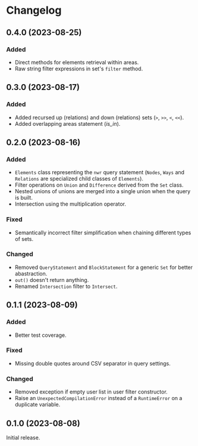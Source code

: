 # Changelog

## 0.4.0 (2023-08-25)

### Added

- Direct methods for elements retrieval within areas.
- Raw string filter expressions in set's `filter` method.

## 0.3.0 (2023-08-17)

### Added

- Added recursed up (relations) and down (relations) sets
  (`>`, `>>`, `<`, `<<`).
- Added overlapping areas statement (*is_in*).

## 0.2.0 (2023-08-16)

### Added

- `Elements` class representing the `nwr` query statement (`Nodes`,
  `Ways` and `Relations` are specialized child classes of `Elements`).
- Filter operations on `Union` and `Difference` derived from the
  `Set` class.
- Nested unions of unions are merged into a single union when the query
  is built.
- Intersection using the multiplication operator.

### Fixed

- Semantically incorrect filter simplification when chaining different
  types of sets.

### Changed

- Removed `QueryStatement` and `BlockStatement` for a generic `Set`
  for better abastraction.
- `out()` doesn't return anything.
- Renamed `Intersection` filter to `Intersect`.

## 0.1.1 (2023-08-09)

### Added

- Better test coverage.

### Fixed

- Missing double quotes around CSV separator in query settings.

### Changed

- Removed exception if empty user list in user filter constructor.
- Raise an `UnexpectedCompilationError` instead of a `RuntimeError` on a duplicate variable.

## 0.1.0 (2023-08-08)

Initial release.
